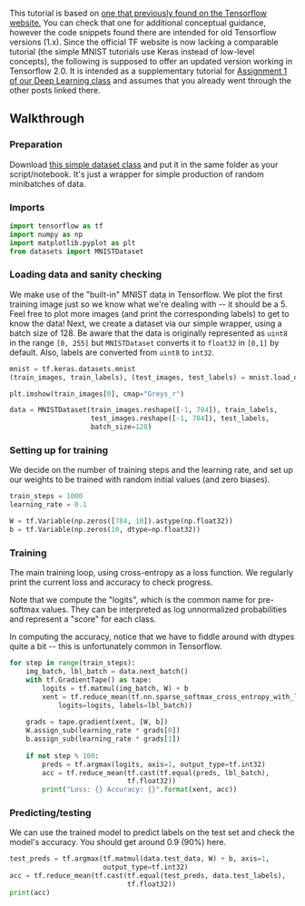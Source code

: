 This tutorial is based on [one that previously found on the Tensorflow website.](https://github.com/tensorflow/tensorflow/blob/r1.4/tensorflow/docs_src/get_started/mnist/beginners.md)
You can check that one for additional conceptual guidance, however the code
snippets found there are intended for old Tensorflow versions (1.x). Since the
official TF website is now lacking a comparable tutorial (the simple MNIST
tutorials use Keras instead of low-level concepts), the following is supposed
to offer an updated version working in Tensorflow 2.0. It is intended as a 
supplementary tutorial for 
[Assignment 1 of our Deep Learning class](https://ovgu-ailab.github.io/idl2019/ass1.html)
and assumes that you already went through the other posts linked there.


## Walkthrough

### Preparation
Download [this simple dataset class](https://ovgu-ailab.github.io/idl2019/assignments/1/datasets.py)
and put it in the same folder as your script/notebook. It's just a wrapper for
simple production of random minibatches of data.

### Imports

```python
import tensorflow as tf
import numpy as np
import matplotlib.pyplot as plt
from datasets import MNISTDataset
```

### Loading data and sanity checking
We make use of the "built-in" MNIST data in Tensorflow. We plot the first
training image just so we know what we're dealing with -- it should be a 5. Feel
free to plot more images (and print the corresponding labels) to get to know the
data! Next, we create a dataset via our simple wrapper, using a batch size of 128.
Be aware that the data is originally represented as `uint8` in the range
`[0, 255]` but `MNISTDataset` converts it to `float32` in `[0,1]` by default.
Also, labels are converted from `uint8` to `int32`.

```python
mnist = tf.keras.datasets.mnist
(train_images, train_labels), (test_images, test_labels) = mnist.load_data()

plt.imshow(train_images[0], cmap="Greys_r")

data = MNISTDataset(train_images.reshape([-1, 784]), train_labels, 
                    test_images.reshape([-1, 784]), test_labels,
                    batch_size=128)
```

### Setting up for training
We decide on the number of training steps and the learning rate, and set up our
weights to be trained with random initial values (and zero biases).

```python
train_steps = 1000
learning_rate = 0.1

W = tf.Variable(np.zeros([784, 10]).astype(np.float32))
b = tf.Variable(np.zeros(10, dtype=np.float32))
```

### Training
The main training loop, using cross-entropy as a loss function. We regularly
print the current loss and accuracy to check progress.

Note that we compute the "logits", which is the common name for pre-softmax
values. They can be interpreted as log unnormalized probabilities and represent a 
"score" for each class.

In computing the accuracy, notice that we have to fiddle around with dtypes quite
a bit -- this is unfortunately common in Tensorflow.

```python
for step in range(train_steps):
    img_batch, lbl_batch = data.next_batch()
    with tf.GradientTape() as tape:
        logits = tf.matmul(img_batch, W) + b
        xent = tf.reduce_mean(tf.nn.sparse_softmax_cross_entropy_with_logits(
            logits=logits, labels=lbl_batch))
        
    grads = tape.gradient(xent, [W, b])
    W.assign_sub(learning_rate * grads[0])
    b.assign_sub(learning_rate * grads[1])
    
    if not step % 100:
        preds = tf.argmax(logits, axis=1, output_type=tf.int32)
        acc = tf.reduce_mean(tf.cast(tf.equal(preds, lbl_batch),
                             tf.float32))
        print("Loss: {} Accuracy: {}".format(xent, acc))
```

### Predicting/testing
We can use the trained model to predict labels on the test set and check the
model's accuracy. You should get around 0.9 (90%) here.

```python
test_preds = tf.argmax(tf.matmul(data.test_data, W) + b, axis=1,
                       output_type=tf.int32)
acc = tf.reduce_mean(tf.cast(tf.equal(test_preds, data.test_labels),
                             tf.float32))
print(acc)
```
